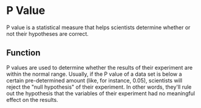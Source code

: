 # P Value
P value is a statistical measure that helps scientists determine whether or not their hypotheses are correct.<br />
## Function
P values are used to determine whether the results of their experiment are within the normal range. 
Usually, if the P value of a data set is below a certain pre-determined amount (like, for instance, 0.05), 
scientists will reject the "null hypothesis" of their experiment.
In other words, they'll rule out the hypothesis that the variables of their experiment had no meaningful effect on the results.
